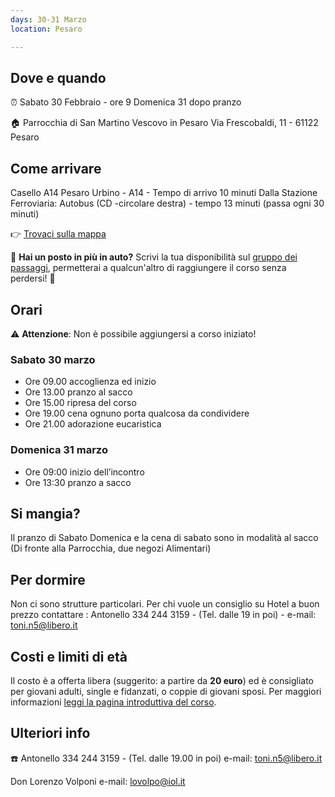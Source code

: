 ```yaml
---
days: 30-31 Marzo
location: Pesaro

---
```

## Dove e quando 

⏰ Sabato 30 Febbraio - ore 9 Domenica 31 dopo pranzo

🏠 Parrocchia di San Martino Vescovo in Pesaro
Via Frescobaldi, 11 - 61122 Pesaro

## Come arrivare

Casello A14 Pesaro Urbino - A14 - Tempo di arrivo 10 minuti 
Dalla Stazione Ferroviaria: Autobus (CD -circolare destra) - tempo 13 minuti (passa ogni 30 minuti)


👉 [Trovaci sulla mappa](https://www.google.it/maps/place/Parrocchia+di+San+Martino+Vescovo+in+Pesaro/@43.8976547,12.8899881,17z/data=!3m1!4b1!4m5!3m4!1s0x132d1eabe8f7063f:0xb3de8d5e07c58e19!8m2!3d43.8976547!4d12.8921768 "Trovaci sulla mappa")

💁 **Hai un posto in più in auto?** Scrivi la tua disponibilità sul [gruppo dei passaggi](https://www.facebook.com/groups/601227750309645/), permetterai a qualcun'altro di raggiungere il corso senza perdersi! 😬

## Orari

⚠️ **Attenzione**: Non è possibile aggiungersi a corso iniziato!

### Sabato 30 marzo

- Ore 09.00 accoglienza ed inizio
- Ore 13.00 pranzo al sacco
- Ore 15.00 ripresa del corso
- Ore 19.00 cena ognuno porta qualcosa da condividere
- Ore 21.00 adorazione eucaristica

### Domenica 31 marzo

- Ore 09:00 inizio dell’incontro
- Ore 13:30 pranzo a sacco

## Si mangia?

Il pranzo di Sabato Domenica e la cena di sabato sono in modalità al sacco
(Di fronte alla Parrocchia, due negozi Alimentari)



## Per dormire

Non ci sono strutture particolari. Per chi vuole un consiglio su Hotel a buon prezzo contattare : Antonello 334 244 3159 - (Tel. dalle 19 in poi) - e-mail: toni.n5@libero.it


## Costi e limiti di età

Il costo è a offerta libera (suggerito: a partire da **20 euro**) ed è consigliato per giovani adulti, single e fidanzati, o coppie di giovani sposi. Per maggiori informazioni [leggi la pagina introduttiva del corso](https://tour.5p2p.it).

## Ulteriori info

☎️  Antonello 334 244 3159 - (Tel. dalle 19.00 in poi) 
e-mail: toni.n5@libero.it

Don Lorenzo Volponi
e-mail: lovolpo@iol.it


